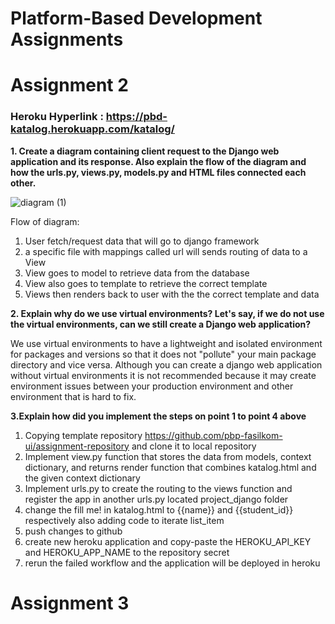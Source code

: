 # Platform-Based Development Assignments

# Assignment 2

### Heroku Hyperlink : https://pbd-katalog.herokuapp.com/katalog/

**1. Create a diagram containing client request to the Django web application and its response. Also explain the flow of the diagram and how the urls.py, views.py, models.py and HTML files connected each other.**

![diagram (1)](https://user-images.githubusercontent.com/112075463/190153814-6d89d315-51e1-4774-84a2-be6bc434a0f4.png)

Flow of diagram:
1. User fetch/request data that will go to django framework
2. a specific file with mappings called url will sends routing of data to a View
3. View goes to model to retrieve data from the database
4. View also goes to template to retrieve the correct template
5. Views then renders back to user with the the correct template and data 

**2. Explain why do we use virtual environments? Let's say, if we do not use the virtual environments, can we still create a Django web application?**

We use virtual environments to have a lightweight and isolated environment for packages and versions so that it does not "pollute" your main package directory and vice versa. Although you can create a django web application without virtual environments it is not recommended because it may create environment issues between your production environment and other environment that is hard to fix.


**3.Explain how did you implement the steps on point 1 to point 4 above**
1. Copying template repository https://github.com/pbp-fasilkom-ui/assignment-repository and clone it to local repository
2. Implement view.py function that stores the data from models, context dictionary, and returns render function that combines katalog.html and the given context dictionary
3. Implement urls.py to create the routing to the views function and register the app in another urls.py located project_django folder
4. change the fill me! in katalog.html to {{name}} and {{student_id}} respectively also adding code to iterate list_item
5. push changes to github 
6. create new heroku application and copy-paste the HEROKU_API_KEY and HEROKU_APP_NAME to the repository secret
7. rerun the failed workflow and the application will be deployed in heroku

# Assignment 3





